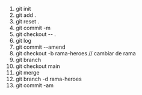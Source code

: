 1. git init
2. git add .
3. git reset .
4. git commit -m
5. git checkout -- .
6. git log
7. git commit --amend
8. git checkout -b rama-heroes // cambiar de rama
9. git branch
10. git checkout main
11. git merge 
12. git branch -d rama-heroes
13. git commit -am